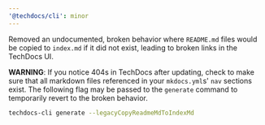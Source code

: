 ```yaml
---
'@techdocs/cli': minor
---
```


Removed an undocumented, broken behavior where `README.md` files would be copied to `index.md` if it did not exist, leading to broken links in the TechDocs UI.

**WARNING**: If you notice 404s in TechDocs after updating, check to make sure that all markdown files referenced in your `mkdocs.yml`s' `nav` sections exist. The following flag may be passed to the `generate` command to temporarily revert to the broken behavior.

```sh
techdocs-cli generate --legacyCopyReadmeMdToIndexMd
```
